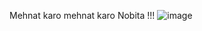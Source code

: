 Mehnat karo mehnat karo Nobita !!!
![image](https://github.com/user-attachments/assets/fba62cad-d1a0-40b4-a39d-a195ddee97b8)
